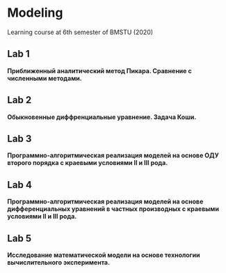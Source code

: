 # Modeling
Learning course at 6th semester of BMSTU (2020)

## Lab 1

**Приближенный аналитический метод Пикара. Сравнение с численными методами.**

## Lab 2

**Обыкновенные диффренциальные уравнение. Задача Коши.**

## Lab 3

**Программно-алгоритмическая реализация моделей на основе ОДУ второго порядка с краевыми условиями II и III рода.**

## Lab 4

**Программно-алгоритмическая реализация моделей на основе дифференциальных уравнений в частных производных с краевыми условиями II и III рода.**

## Lab 5

**Исследование математической модели на основе технологии вычислительного эксперимента.**
